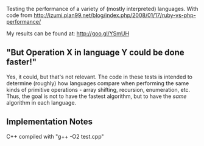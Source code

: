

Testing the performance of a variety of (mostly interpreted) languages.
With code from http://izumi.plan99.net/blog/index.php/2008/01/17/ruby-vs-php-performance/

My results can be found at: http://goo.gl/YSmUH

## "But Operation X in language Y could be done faster!"
Yes, it could, but that's not relevant.  The code in these tests is intended to determine (roughly) how languages compare when performing the same kinds of primitive operations - array shifting, recursion, enumeration, etc.  Thus, the goal is not to have the fastest algorithm, but to have the *same* algorithm in each language.

## Implementation Notes

C++ compiled with "g++ -O2 test.cpp"
